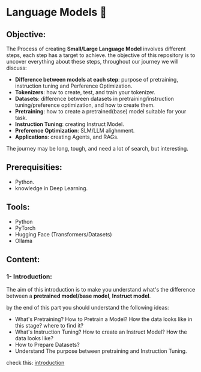 # Language Models 🤖

## Objective:

The Process of creating **Small/Large Language Model** involves different steps, each step has a target to achieve.
the objective of this repository is to uncover everything about these steps, throughout our journey we will discuss:

- **Difference between models at each step**: purpose of pretraining, instruction tuning and Perference Optimization.
- **Tokenizers**: how to create, test, and train your tokenizer.
- **Datasets**: difference between datasets in pretraining/instruction tuning/preference optimization, and how to create them. 
- **Pretraining**: how to create a pretrained(base) model suitable for your task.
- **Instruction Tuning**: creating Instruct Model.
- **Preference Optimization**:  SLM/LLM alighnment.
- **Applications**: creating Agents, and RAGs.

The journey may be long, tough, and need a lot of search, but interesting.

## Prerequisities:

- Python.
- knowledge in Deep Learning.

## Tools:

- Python
- PyTorch
- Hugging Face (Transformers/Datasets)
- Ollama

## Content:

### 1- Introduction:

The aim of this introduction is to make you understand what's the difference between a **pretrained model/base model**, **Instruct model**.

by the end of this part you should understand the following ideas:

- What's Pretraining? How to Pretrain a Model? How the data looks like in this stage? where to find it? 
- What's Instruction Tuning? How to create an Instruct Model? How the data looks like?
- How to Prepare Datasets?
- Understand The purpose between pretraining and Instruction Tuning.

check this: [introduction](introduction/)